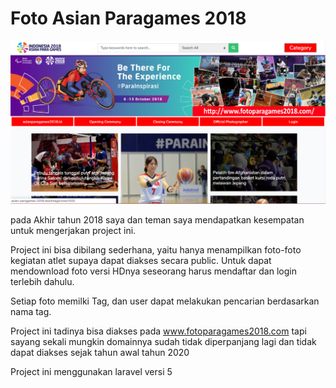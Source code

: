 # Foto Asian Paragames 2018

![img](/contents/assets/project-asian-paragames/1.png)

pada Akhir tahun 2018 saya dan teman saya mendapatkan kesempatan untuk mengerjakan project ini.

Project ini bisa dibilang sederhana, yaitu hanya menampilkan foto-foto kegiatan atlet supaya dapat diakses secara public.
Untuk dapat mendownload foto versi HDnya seseorang harus mendaftar dan login terlebih dahulu.

Setiap foto memilki Tag, dan user dapat melakukan pencarian berdasarkan nama tag.

Project ini tadinya bisa diakses pada www.fotoparagames2018.com
tapi sayang sekali mungkin domainnya sudah tidak diperpanjang lagi dan tidak dapat diakses sejak tahun awal tahun 2020

Project ini menggunakan laravel versi 5